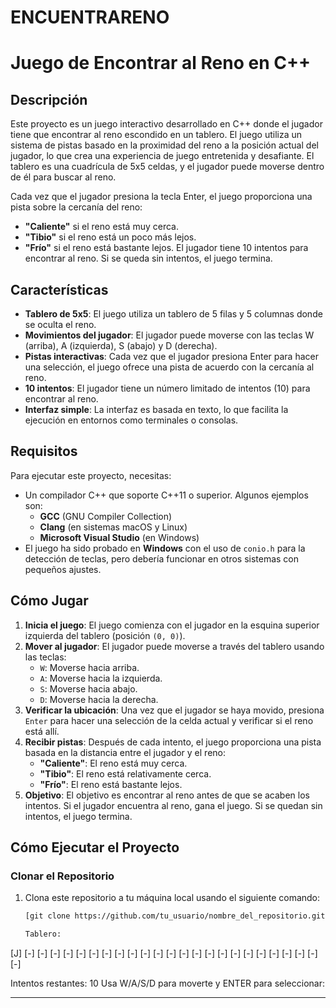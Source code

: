 # ENCUENTRARENO
# Juego de Encontrar al Reno en C++

## Descripción

Este proyecto es un juego interactivo desarrollado en C++ donde el jugador tiene que encontrar al reno escondido en un tablero. El juego utiliza un sistema de pistas basado en la proximidad del reno a la posición actual del jugador, lo que crea una experiencia de juego entretenida y desafiante. El tablero es una cuadrícula de 5x5 celdas, y el jugador puede moverse dentro de él para buscar al reno.

Cada vez que el jugador presiona la tecla Enter, el juego proporciona una pista sobre la cercanía del reno: 
- **"Caliente"** si el reno está muy cerca.
- **"Tibio"** si el reno está un poco más lejos.
- **"Frío"** si el reno está bastante lejos.
El jugador tiene 10 intentos para encontrar al reno. Si se queda sin intentos, el juego termina.

## Características

- **Tablero de 5x5**: El juego utiliza un tablero de 5 filas y 5 columnas donde se oculta el reno.
- **Movimientos del jugador**: El jugador puede moverse con las teclas W (arriba), A (izquierda), S (abajo) y D (derecha).
- **Pistas interactivas**: Cada vez que el jugador presiona Enter para hacer una selección, el juego ofrece una pista de acuerdo con la cercanía al reno.
- **10 intentos**: El jugador tiene un número limitado de intentos (10) para encontrar al reno.
- **Interfaz simple**: La interfaz es basada en texto, lo que facilita la ejecución en entornos como terminales o consolas.

## Requisitos

Para ejecutar este proyecto, necesitas:

- Un compilador C++ que soporte C++11 o superior. Algunos ejemplos son:
  - **GCC** (GNU Compiler Collection)
  - **Clang** (en sistemas macOS y Linux)
  - **Microsoft Visual Studio** (en Windows)
- El juego ha sido probado en **Windows** con el uso de `conio.h` para la detección de teclas, pero debería funcionar en otros sistemas con pequeños ajustes.

## Cómo Jugar

1. **Inicia el juego**: El juego comienza con el jugador en la esquina superior izquierda del tablero (posición `(0, 0)`).
2. **Mover al jugador**: El jugador puede moverse a través del tablero usando las teclas:
   - `W`: Moverse hacia arriba.
   - `A`: Moverse hacia la izquierda.
   - `S`: Moverse hacia abajo.
   - `D`: Moverse hacia la derecha.
3. **Verificar la ubicación**: Una vez que el jugador se haya movido, presiona `Enter` para hacer una selección de la celda actual y verificar si el reno está allí.
4. **Recibir pistas**: Después de cada intento, el juego proporciona una pista basada en la distancia entre el jugador y el reno:
   - **"Caliente"**: El reno está muy cerca.
   - **"Tibio"**: El reno está relativamente cerca.
   - **"Frío"**: El reno está bastante lejos.
5. **Objetivo**: El objetivo es encontrar al reno antes de que se acaben los intentos. Si el jugador encuentra al reno, gana el juego. Si se quedan sin intentos, el juego termina.

## Cómo Ejecutar el Proyecto

### Clonar el Repositorio

1. Clona este repositorio a tu máquina local usando el siguiente comando:

   ```bash
   [git clone https://github.com/tu_usuario/nombre_del_repositorio.git](https://github.com/JALOAYZAV/ENCUENTRARENO.git)

   Tablero:
[J] [-] [-] [-] [-] 
[-] [-] [-] [-] [-] 
[-] [-] [-] [-] [-] 
[-] [-] [-] [-] [-] 
[-] [-] [-] [-] [-] 

Intentos restantes: 10
Usa W/A/S/D para moverte y ENTER para seleccionar: 

***


